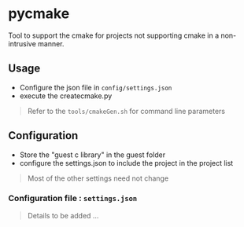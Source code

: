 # pycmake
Tool to support the cmake for projects not supporting cmake in a non-intrusive manner.

## Usage
- Configure the json file in `config/settings.json` 
- execute the createcmake.py

> Refer to the `tools/cmakeGen.sh` for command line parameters

## Configuration
- Store the "guest c library" in the guest folder
- configure the settings.json to include the project in the project list

> Most of the other settings need not change 

### Configuration file : `settings.json` 
> Details to be added ...


